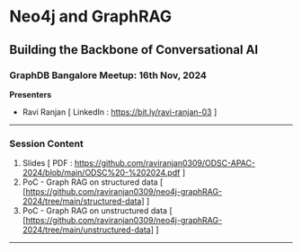 # Neo4j and GraphRAG

## Building the Backbone of Conversational AI

### GraphDB Bangalore Meetup: 16th Nov, 2024

**Presenters**
- Ravi Ranjan [ LinkedIn : https://bit.ly/ravi-ranjan-03 ]

--- 

### Session Content

1. Slides [ PDF : https://github.com/raviranjan0309/ODSC-APAC-2024/blob/main/ODSC%20-%202024.pdf ]
2. PoC - Graph RAG on structured data [ [https://github.com/raviranjan0309/neo4j-graphRAG-2024/tree/main/structured-data] ]
3. PoC - Graph RAG on unstructured data [ [https://github.com/raviranjan0309/neo4j-graphRAG-2024/tree/main/unstructured-data] ]

--- 
